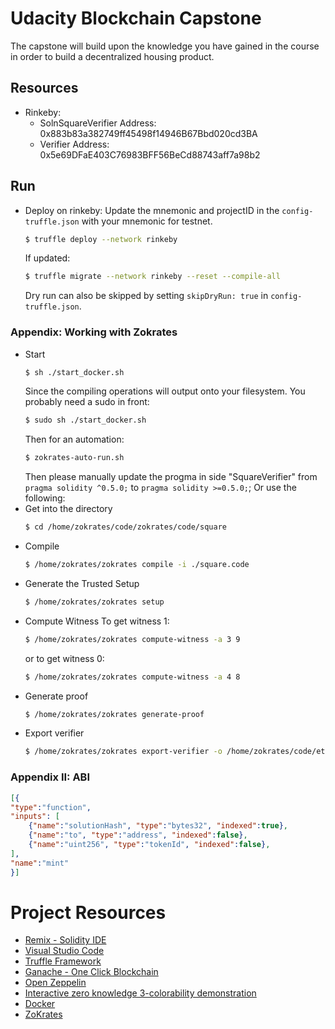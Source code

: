 # Udacity Blockchain Capstone

The capstone will build upon the knowledge you have gained in the course in order to build a decentralized housing product. 

## Resources
- Rinkeby:
    - SolnSquareVerifier Address: 0x883b83a382749ff45498f14946B67Bbd020cd3BA
    - Verifier Address: 0x5e69DFaE403C76983BFF56BeCd88743aff7a98b2


## Run
- Deploy on rinkeby:
    Update the mnemonic and projectID in the ```config-truffle.json``` with your mnemonic for testnet.
    ```bash
    $ truffle deploy --network rinkeby
    ```
    If updated:
    ```bash
    $ truffle migrate --network rinkeby --reset --compile-all
    ```
    Dry run can also be skipped by setting ```skipDryRun: true``` in ```config-truffle.json```.


### Appendix: Working with Zokrates
- Start
    ```bash
    $ sh ./start_docker.sh
    ```
    Since the compiling operations will output onto your filesystem. You probably need a sudo in front:
    ```bash
    $ sudo sh ./start_docker.sh
    ```
    Then for an automation:
    ```bash
    $ zokrates-auto-run.sh
    ```
    Then please manually update the progma in side "SquareVerifier" from ```pragma solidity ^0.5.0;``` to ```pragma solidity >=0.5.0;```;
    Or use the following:
- Get into the directory
    ```bash
    $ cd /home/zokrates/code/zokrates/code/square
    ```
- Compile
    ```bash
    $ /home/zokrates/zokrates compile -i ./square.code
    ```
- Generate the Trusted Setup
    ```bash
    $ /home/zokrates/zokrates setup
    ```
- Compute Witness
    To get witness 1:
    ```bash
    $ /home/zokrates/zokrates compute-witness -a 3 9
    ```
    or to get witness 0:
    ```bash
    $ /home/zokrates/zokrates compute-witness -a 4 8
    ```
- Generate proof
    ```bash
    $ /home/zokrates/zokrates generate-proof
    ```
- Export verifier
    ```bash
    $ /home/zokrates/zokrates export-verifier -o /home/zokrates/code/eth-contracts/contracts/SquareVerifier.sol
    ```

### Appendix II: ABI
```json
[{
"type":"function",
"inputs": [
    {"name":"solutionHash", "type":"bytes32", "indexed":true},
    {"name":"to", "type":"address", "indexed":false},
    {"name":"uint256", "type":"tokenId", "indexed":false},
],
"name":"mint"
}]
```

# Project Resources

* [Remix - Solidity IDE](https://remix.ethereum.org/)
* [Visual Studio Code](https://code.visualstudio.com/)
* [Truffle Framework](https://truffleframework.com/)
* [Ganache - One Click Blockchain](https://truffleframework.com/ganache)
* [Open Zeppelin ](https://openzeppelin.org/)
* [Interactive zero knowledge 3-colorability demonstration](http://web.mit.edu/~ezyang/Public/graph/svg.html)
* [Docker](https://docs.docker.com/install/)
* [ZoKrates](https://github.com/Zokrates/ZoKrates)
